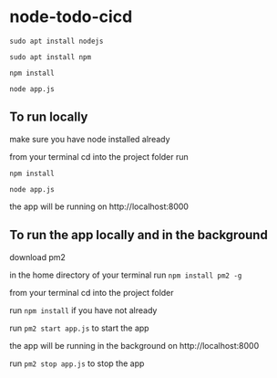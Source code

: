 # node-todo-cicd
```
sudo apt install nodejs
```
```
sudo apt install npm
```
```
npm install
```
```
node app.js
```

## To run locally
make sure you have node installed already

from your terminal cd into the project folder
run
```
npm install
```
```
node app.js
```
the app will be running on http://localhost:8000

## To run the app locally and in the background 

download pm2

in the home directory of your terminal run `npm install pm2 -g`

from your terminal cd into the project folder

run `npm install` if you have not already 

run `pm2 start app.js` to start the app

the app will be running in the background on http://localhost:8000

run `pm2 stop app.js` to stop the app
